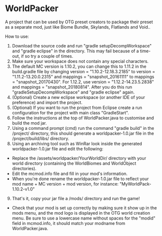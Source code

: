 # WorldPacker
A project that can be used by OTG preset creators to package their preset as a separate mod, just like Biome Bundle, Skylands, Flatlands and Void..

How to use:
1. Download the source code and run "gradle setupDecompWorkspace" and "gradle eclipse" in the directory. This may fail because of a time-out, if so try a couple of times. 
2. Make sure your workspace does not contain any special characters.
3. The default MC version is 1.10.2, you can change this to 1.11.2 in the build.gradle file by changing version = "1.10.2-12.18.3.2185" to version = "1.11.2-13.20.0.2315" and mappings = "snapshot_20161111" to mappings = "snapshot_20170430". For 1.12.2, use version = "1.12.2-14.23.5.2838" and mappings = "snapshot_20180814". After you do this run "gradleSetupDecompWorkspace" and "gradle eclipse" again.
4. (Optional) Create a new eclipse workspace (or another IDE of your preference) and import the project.
5. (Optional) If you want to run the project from Eclipse create a run configuration for the project with main class "GradleStart".
6. Follow the instructions at the top of WorldPacker.java to customise and build the mod jar.
7. Using a command prompt (cmd) run the command "gradle build" in the /project/ directory, this should generate a worldpacker-1.0.jar file in the /project/build/libs/ directory.
8. Using an archiving tool such as WinRar look inside the generated worldpacker-1.0.jar file and edit the following:
- Replace the /assets/worldpacker/YourWorldDir/ directory with your world directory (containing the WorldBiomes and WorldObject directories).
- Edit the mcmod.info file and fill in your mod's information.
- When you're done rename the worldpacker-1.0.jar file to reflect your mod name + MC version + mod version, for instance: "MyWorldPack-1.10.2-v1.0"
9. That's it, copy your jar file a /mods/ directory and run the game!

* Check that your mod is set up correctly by making sure it show up in the mods menu, and the mod logo is displayed in the OTG world creation menu. Be sure to use a lowercase name without spaces for the "modid" field in mcmod.info, it should match your modname from WorldPacker.java.
